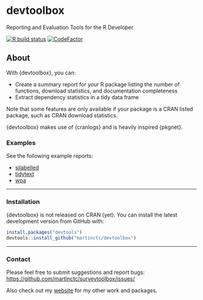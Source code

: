# devtoolbox
Reporting and Evaluation Tools for the R Developer

[![R build status](https://github.com/martinctc/devtoolbox/workflows/R-CMD-check/badge.svg)](https://github.com/martinctc/devtoolbox/actions/)
[![CodeFactor](https://www.codefactor.io/repository/github/martinctc/devtoolbox/badge)](https://www.codefactor.io/repository/github/martinctc/devtoolbox/)

## About

With {devtoolbox}, you can:

- Create a summary report for your R package listing the number of functions, download statistics, and documentation completeness
- Extract dependency statistics in a tidy data frame

Note that some features are only available if your package is a CRAN listed package, such as CRAN download statistics.

{devtoolbox} makes use of {cranlogs} and is heavily inspired {pkgnet}.

### Examples

See the following example reports:
- [sjlabelled](https://martinctc.github.io/devtoolbox/examples/sjlabelled_summary_report.html)
- [tidytext](https://martinctc.github.io/devtoolbox/examples/tidytext_summary_report.html)
- [wpa](https://martinctc.github.io/devtoolbox/examples/wpa_summary_report.html)

---

### Installation

{devtoolbox} is not released on CRAN (yet). 
You can install the latest development version from GitHub with:

```R
install.packages("devtools")
devtools::install_github("martinctc/devtoolbox")
```

---

### Contact

Please feel free to submit suggestions and report bugs: <https://github.com/martinctc/surveytoolbox/issues/>

Also check out my [website](https://martinctc.github.io) for my other work and packages.
